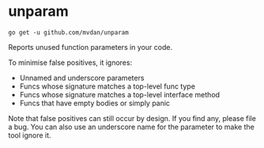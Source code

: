 # unparam

	go get -u github.com/mvdan/unparam

Reports unused function parameters in your code.

To minimise false positives, it ignores:

* Unnamed and underscore parameters
* Funcs whose signature matches a top-level func type
* Funcs whose signature matches a top-level interface method
* Funcs that have empty bodies or simply panic

Note that false positives can still occur by design. If you find any,
please file a bug. You can also use an underscore name for the parameter
to make the tool ignore it.
